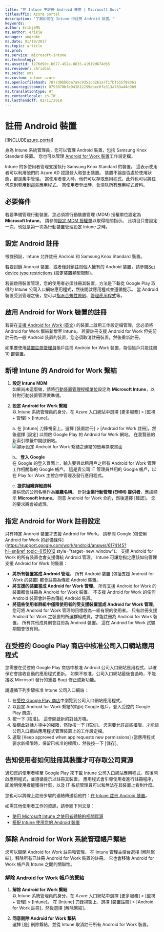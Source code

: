 ```yaml
---
title: "在 Intune 中註冊 Android 裝置 | Microsoft Docs"
titlesuffix: Azure portal
description: "了解如何在 Intune 中註冊 Android 裝置。"
keywords: 
author: ErikjeMS
ms.author: erikje
manager: angrobe
ms.date: 01/10/2017
ms.topic: article
ms.prod: 
ms.service: microsoft-intune
ms.technology: 
ms.assetid: f276d98c-b077-452a-8835-41919d674db5
ms.reviewer: chrisbal
ms.suite: ems
ms.custom: intune-azure
ms.openlocfilehash: 7877d0bb6ba7a9c9d51cd261a7f1fbf555f88961
ms.sourcegitcommit: 0795870bfe941612259ebec0fe313a783a44d9b9
ms.translationtype: HT
ms.contentlocale: zh-TW
ms.lasthandoff: 01/11/2018
---
```

# <a name="enroll-android-devices"></a>註冊 Android 裝置

[!INCLUDE[azure_portal](./includes/azure_portal.md)]

身為 Intune 系統管理員，您可以管理 Android 裝置，包括 Samsung Knox Standard 裝置。 您也可以管理 [Android for Work 裝置](#enable-enrollment-of-android-for-work-devices)工作設定檔。

Intune 的多使用者管理支援執行 Samsung Knox Standard 的裝置。 這表示使用者可以利用他們的 Azure AD 認證登入和登出裝置。 裝置不論是否處於使用狀態，都是集中管理。 當使用者登入時，他們可以存取應用程式，此外也可以將任何原則套用到這些應用程式。 當使用者登出時，會清除所有應用程式資料。

## <a name="prerequisite"></a>必要條件

若要準備管理行動裝置，您必須將行動裝置管理 (MDM) 授權單位設定為 **Microsoft Intune**。 請參閱[設定 MDM 授權單](mdm-authority-set.md)以取得相關指示。 此項目只會設定一次，也就是第一次為行動裝置管理設定 Intune 之時。

## <a name="set-up-android-enrollment"></a>設定 Android 註冊

根據預設，Intune 允許註冊 Android 和 Samsung Knox Standard 裝置。

若要封鎖 Android 裝置，或者僅封鎖註冊個人擁有的 Android 裝置，請參閱[Set device type restrictions](enrollment-restrictions-set.md) (設定裝置類型限制)。

若要啟用裝置管理，您的使用者必須註冊其裝置，方法是下載從 Google Play 取得的 Intune 公司入口網站應用程式，然後開啟應用程式並遵循提示。 當 Android 裝置受到管理之後，您可以[指派合規性原則](compliance-policy-create-android.md)、[管理應用程式](app-management.md)等。

## <a name="enable-enrollment-of-android-for-work-devices"></a>啟用 Android for Work 裝置的註冊

若要在[支援 Android for Work (英文)](https://support.google.com/work/android/answer/6174145?hl=en&ref_topic=6151012) 的裝置上啟用工作設定檔管理，您必須將 Android for Work 繫結新增至 Intune。 若要註冊支援 Android for Work 但先前註冊為一般 Android 裝置的裝置，您必須取消註冊裝置，然後重新註冊。

如果要使用[裝置註冊管理員](device-enrollment-manager-enroll.md)帳戶註冊 Android for Work 裝置，每個帳戶只能註冊 10 部裝置。

## <a name="add-android-for-work-binding-for-intune"></a>新增 Intune 的 Android for Work 繫結

1. **設定 Intune MDM**<br>
如果尚未這麼做，請將[行動裝置管理授權單位](mdm-authority-set.md)設定為 **Microsoft Intune**，以針對行動裝置管理做準備。
2. **設定 Android for Work 繫結**<br>
    以 Intune 系統管理員的身分，在 Azure 入口網站中選擇 [更多服務] > [監視 + 管理] > [Intune]。

   a. 在 [Intune] 刀鋒視窗上，選擇 [裝置註冊] > [Android for Work 註冊]，然後選擇 [設定] 以開啟 Google Play 的 Android for Work 網站。 在瀏覽器的新索引標籤中開啟網站。
   ![顯示設定 Android for Work 繫結之連結的螢幕擷取畫面](./media/android-work-bind.png)

   b。 **登入 Google**<br>
   在 Google 的登入頁面上，輸入要與此租用戶之所有 Android for Work 管理工作相關聯的 Google 帳戶。 這是貴公司 IT 管理員共用的 Google 帳戶，以在 Play for Work 主控台中管理及發行應用程式。

   c. **提供組織詳細資料**<br>
   提供您的公司名稱作為**組織名稱**。 針對**企業行動管理 (EMM) 提供者**，應該顯示 **Microsoft Intune**。 同意 Android for Work 合約，然後選擇 [確認]。 您的要求將會被處理。

## <a name="specify-android-for-work-enrollment-settings"></a>指定 Android for Work 註冊設定
   只有特定 Android 裝置才支援 Android for Work。 請參閱 Google 的[使用 Android for Work 的必備條件](https://support.google.com/work/android/answer/6174145?hl=en&ref_topic=6151012 style="target=new_window")。 支援 Android for Work 的所有裝置也會支援傳統 Android 管理。 Intune 可讓您指定應該如何管理支援 Android for Work 的裝置：

   - **將所有裝置當成 Android 管理**。 所有 Android 裝置 (包括支援 Android for Work 的裝置) 都會註冊為傳統 Android 裝置。
   - **將支援的裝置當成 Android for Work 管理**。 所有支援 Android for Work 的裝置都會註冊為 Android for Work 裝置。 不支援 Android for Work 的任何 Android 裝置會註冊為傳統 Android 裝置。
   - **將這些使用者群組中僅限使用者的受支援裝置當成 Android for Work 管理**。 您可將 Android for Work 管理的目標設為一組有限的使用者。 只有註冊支援 Android for Work 之裝置的所選群組成員，才能註冊為 Android for Work 裝置。 所有其他成員則會註冊為 Android 裝置。 這在 Android for Work 試驗期間會很有用。

## <a name="approve-the-company-portal-app-in-the-managed-google-play-store"></a>在受控的 Google Play 商店中核准公司入口網站應用程式
您需要在受控的 Google Play 商店中核准 Android 公司入口網站應用程式，以確保它會接收自動的應用程式更新。 如果不核准，公司入口網站最後會過時，不能接收 Microsoft 發行的重要 Bug) 修正或新功能。

請遵循下列步驟核准 Intune 公司入口網站：

1.  在[受控 Google Play 商店](https://play.google.com/work/apps/details?id=com.microsoft.windowsintune.companyportal)中瀏覽到公司入口網站應用程式。
2.  以設定 Android for Work 繫結的相同 Google 帳戶，登入受控的 Google Play 商店。
3.  按一下 [核准]。  這會開啟新的對話方塊。
4.  檢閱此對話方塊中的權限，然後按一下 [核准]。 您需要允許這些權限，才能讓公司入口網站應用程式管理裝置上的工作設定檔。
5.  選取 [Keep approved when app requests new permissions] (當應用程式要求新權限時，保留已核准的權限)，然後按一下 [儲存]。

<!--  ## Next steps for Android for Work
After configuring the Android for Work binding and settings, you can do the following:
- [Deploy Android for Work apps](android-for-work-apps.md)
- [Add Android for Work configuration policies](android-for-work-policy-settings-in-microsoft-intune.md)  -->

## <a name="tell-your-users-how-to-enroll-their-devices-to-access-company-resources"></a>告知使用者如何註冊其裝置才可存取公司資源

通知您的使用者移至 Google Play 來下載 Intune 公司入口網站應用程式，然後開啟應用程式，並遵循提示以註冊其裝置。 應用程式會引導使用者進行註冊程序，即說明使用者能獲得什麼，以及 IT 系統管理員可以和無法在其裝置上看到什麼。

您也可以將線上註冊步驟的連結傳送給他們︰[在 Intune 註冊 Android 裝置](https://docs.microsoft.com/intune-user-help/enroll-your-device-in-intune-android)。

如需其他使用者工作的資訊，請參閱下列文章：

- [使用 Microsoft Intune 之使用者體驗的相關資源](end-user-educate.md)
- [搭配 Intune 使用您的 Android 裝置](https://docs.microsoft.com/intune-user-help/using-your-android-device-with-intune)

## <a name="unbind-your-android-for-work-administrative-account"></a>解除 Android for Work 系統管理帳戶繫結

您可以關閉 Android for Work 註冊和管理。 在 Intune 管理主控台選擇 [解除繫結]，移除所有已註冊 Android for Work 裝置的註冊。 它也會移除 Android for Work 帳戶與 Intune 之間的關聯性。

### <a name="to-unbind-an-android-for-work-account"></a>解除 Android for Work 帳戶的繫結

1. **解除 Android for Work 繫結**<br>
    以 Intune 系統管理員的身分，在 Azure 入口網站中選擇 [更多服務] > [監視 + 管理] > [Intune]。  在 [Intune] 刀鋒視窗上，選擇 [裝置註冊] > [Android for Work 註冊]，然後選擇 [解除繫結]。

2. **同意刪除 Android for Work 繫結**<br>
  選擇 [是] 刪除繫結，並從 Intune 取消註冊所有 Android for Work 裝置。
